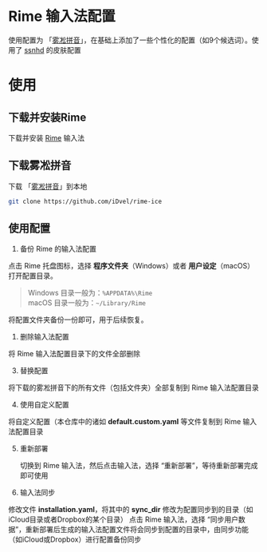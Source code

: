 # Rime 输入法配置

使用配置为 「[雾凇拼音](https://github.com/iDvel/rime-ice)」，在基础上添加了一些个性化的配置（如9个候选词）。使用了 [ssnhd](https://github.com/ssnhd/rime) 的皮肤配置

# 使用

## 下载并安装Rime

下载并安装 [Rime](https://rime.im/download/) 输入法

## 下载雾凇拼音

下载 「[雾凇拼音](https://github.com/iDvel/rime-ice)」到本地

```sh
git clone https://github.com/iDvel/rime-ice
```

## 使用配置

1. 备份 Rime 的输入法配置

  点击 Rime 托盘图标，选择 **程序文件夹**（Windows）或者 **用户设定**（macOS）打开配置目录。

  > Windows 目录一般为：`%APPDATA%\Rime` <br>
  > macOS 目录一般为：`~/Library/Rime`

  将配置文件夹备份一份即可，用于后续恢复。

1. 删除输入法配置

  将 Rime 输入法配置目录下的文件全部删除

3. 替换配置

  将下载的雾凇拼音下的所有文件（包括文件夹）全部复制到 Rime 输入法配置目录

4. 使用自定义配置

  将自定义配置（本仓库中的诸如 **default.custom.yaml** 等文件复制到 Rime 输入法配置目录

5. 重新部署
   
   切换到 Rime 输入法，然后点击输入法，选择 “重新部署”，等待重新部署完成即可使用

6. 输入法同步

  修改文件 **installation.yaml**，将其中的 **sync_dir** 修改为配置同步到的目录（如iCloud目录或者Dropbox的某个目录）
  点击 Rime 输入法，选择 “同步用户数据”，重新部署后生成的输入法配置文件将会同步到配置的目录中，由同步功能（如iCloud或Dropbox）进行配置备份同步
